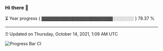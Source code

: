 ### Hi there 👋

⏳ Year progress { ▓▓▓▓▓▓▓▓▓▓▓▓▓▓▓▓▓▓▓▓▓▓▓░░░░░░░ } 78.37 %

---

⏰ Updated on Thursday, October 14, 2021, 1:09 AM UTC

![Progress Bar CI](https://github.com/arthurbuhl/arthurbuhl/workflows/Progress%20Bar%20CI/badge.svg)

